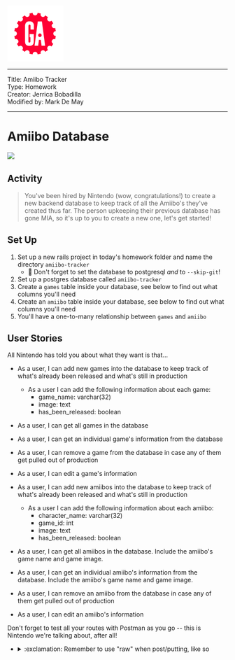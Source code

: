 ![](/ga_cog.png)

---
Title: Amiibo Tracker <br>
Type: Homework <br>
Creator: Jerrica Bobadilla <br>
Modified by: Mark De May

---

# Amiibo Database
![](https://cdn02.nintendo-europe.com/media/images/10_share_images/others_3/amiibo_4/H2x1_amiibo_lineup_image950w.jpg)

## Activity
> You've been hired by Nintendo (wow, congratulations!) to create a new backend database to keep track of all the Amiibo's they've created thus far. The person upkeeping their previous database has gone MIA, so it's up to you to create a new one, let's get started!

## Set Up

1. Set up a new rails project in today's homework folder and name the directory `amiibo-tracker`
      - :red_circle: Don't forget to set the database to postgresql _and_ to `--skip-git`!
1. Set up a postgres database called `amiibo-tracker`
1. Create a `games` table inside your database, see below to find out what columns you'll need
1. Create an `amiibo` table inside your database, see below to find out what columns you'll need
1. You'll have a one-to-many relationship between `games` and `amiibo`

## User Stories

All Nintendo has told you about what they want is that...

  - As a user, I can add new games into the database to keep track of what's already been released and what's still in production
    - As a user I can add the following information about each game:
      - game_name: varchar(32)
      - image: text
      - has_been_released: boolean
  - As a user, I can get all games in the database
  - As a user, I can get an individual game's information from the database
  - As a user, I can remove a game from the database in case any of them get pulled out of production
  - As a user, I can edit a game's information

  - As a user, I can add new amiibos into the database to keep track of what's already been released and what's still in production
    - As a user I can add the following information about each amiibo:
        - character_name: varchar(32)  
        - game_id: int
        - image: text
        - has_been_released: boolean
  - As a user, I can get all amiibos in the database. Include the amiibo's game name and game image.
  - As a user, I can get an individual amiibo's information from the database.  Include the amiibo's game name and game image.
  - As a user, I can remove an amiibo from the database in case any of them get pulled out of production
  - As a user, I can edit an amiibo's information

Don't forget to test all your routes with Postman as you go -- this is Nintendo we're talking about, after all!
  - <details><summary>:exclamation: Remember to use "raw" when post/putting, like so</summary>

    ![](https://i.imgur.com/Np3NCID.png)
    </details>
